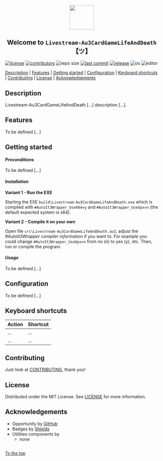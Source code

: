 #####

<p align="center">
    <img src="images/icon.png" width="80" />
    <h2 align="center">Welcome to <code>Livestream-Au3CardGameLifeAndDeath</code>【ツ】</h2>
</p>

[![license](https://img.shields.io/badge/license-MIT-ff69b4.svg?style=flat-square&logo=spdx)](https://github.com/Sven-Seyfert/Livestream-Au3CardGameLifeAndDeath/blob/main/LICENSE.md)
[![contributors](https://img.shields.io/github/contributors/Sven-Seyfert/Livestream-Au3CardGameLifeAndDeath.svg?style=flat-square&logo=github)](https://github.com/Sven-Seyfert/Livestream-Au3CardGameLifeAndDeath/graphs/contributors)
![repo size](https://img.shields.io/github/repo-size/Sven-Seyfert/Livestream-Au3CardGameLifeAndDeath.svg?style=flat-square&logo=github)
[![last commit](https://img.shields.io/github/last-commit/Sven-Seyfert/Livestream-Au3CardGameLifeAndDeath.svg?style=flat-square&logo=github)](https://github.com/Sven-Seyfert/Livestream-Au3CardGameLifeAndDeath/commits/main)
[![release](https://img.shields.io/github/release/Sven-Seyfert/Livestream-Au3CardGameLifeAndDeath.svg?style=flat-square&logo=github)](https://github.com/Sven-Seyfert/Livestream-Au3CardGameLifeAndDeath/releases/latest)
![os](https://img.shields.io/badge/os-windows-yellow.svg?style=flat-square&logo=windows)
![editor](https://img.shields.io/badge/editor-VSCode-blueviolet.svg?style=flat-square&logo=visual-studio-code)

[Description](#description) | [Features](#features) | [Getting started](#getting-started) | [Configuration](#configuration) | [Keyboard shortcuts](#keyboard-shortcuts) | [Contributing](#contributing) | [License](#license) | [Acknowledgements](#acknowledgements)

## Description

Livestream-Au3CardGameLifeAndDeath [...] description [...].

## Features

To be defined [...]

## Getting started

#### *Preconditions*

To be defined [...]

#### *Installation*

**Variant 1 - Run the EXE**

Starting the EXE `build\Livestream-Au3CardGameLifeAndDeath.exe` which is compiled with `#AutoIt3Wrapper_UseX64=y` and `#AutoIt3Wrapper_UseUpx=n` (the default expected system is x64).

**Variant 2 - Compile it on your own**

Open file `src\Livestream-Au3CardGameLifeAndDeath.au3`, adjust the *#AutoIt3Wrapper compiler information* if you want to. For example you could change `#AutoIt3Wrapper_UseUpx=n` from no (n) to yes (y), etc.
Then, run or compile the program.

#### *Usage*

To be defined [...]

## Configuration

To be defined [...]

## Keyboard shortcuts

| Action | Shortcut |
| :---   | :---     |
| ...    | ...      |
| ...    | ...      |

## Contributing

Just look at [CONTRIBUTING](https://github.com/Sven-Seyfert/Livestream-Au3CardGameLifeAndDeath/blob/main/docs/CONTRIBUTING.md), thank you!

## License

Distributed under the MIT License. See [LICENSE](https://github.com/Sven-Seyfert/Livestream-Au3CardGameLifeAndDeath/blob/main/LICENSE.md) for more information.

## Acknowledgements

- Opportunity by [GitHub](https://github.com)
- Badges by [Shields](https://shields.io)
- Utilities components by
  - none

##

[To the top](#)
